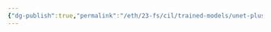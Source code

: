 ```yaml
---
{"dg-publish":true,"permalink":"/eth/23-fs/cil/trained-models/unet-plus-plus-efficientnet-b5-imagenet/","tags":["cil-model"],"created":"","updated":""}
---
```

